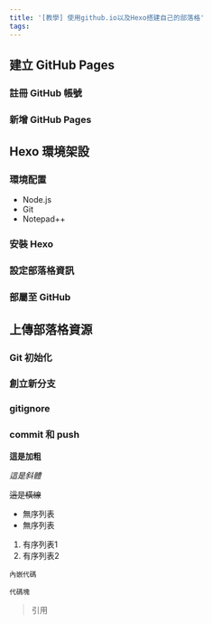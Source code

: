 ```yaml
---
title: '[教學] 使用github.io以及Hexo搭建自己的部落格'
tags:
---
```


## 建立 GitHub Pages

### 註冊 GitHub 帳號

### 新增 GitHub Pages

## Hexo 環境架設

### 環境配置
* Node.js
* Git
* Notepad++

### 安裝 Hexo

### 設定部落格資訊

### 部屬至 GitHub

## 上傳部落格資源

### Git 初始化

### 創立新分支

### gitignore

### commit 和 push


**這是加粗**

*這是斜體*

~~這是橫線~~

* 無序列表
* 無序列表

1. 有序列表1
2. 有序列表2

`內嵌代碼`

```
代碼塊
```

> 引用